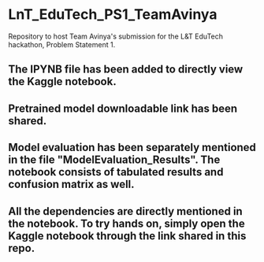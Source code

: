 # LnT_EduTech_PS1_TeamAvinya
Repository to host Team Avinya's submission for the L&amp;T EduTech hackathon, Problem Statement 1.

## The IPYNB file has been added to directly view the Kaggle notebook.

## Pretrained model downloadable link has been shared.

## Model evaluation has been separately mentioned in the file "ModelEvaluation_Results". The notebook consists of tabulated results and confusion matrix as well.

## All the dependencies are directly mentioned in the notebook. To try hands on, simply open the Kaggle notebook through the link shared in this repo.
